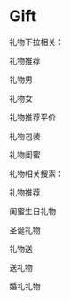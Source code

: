 # Gift



礼物下拉相关：

礼物推荐

礼物男

礼物女

礼物推荐平价

礼物包装

礼物闺蜜



礼物相关搜索：

礼物推荐

闺蜜生日礼物

圣诞礼物

礼物送

送礼物

婚礼礼物